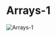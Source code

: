 # Arrays-1
![Arrays-1](https://cdn.discordapp.com/attachments/788115683320791150/990514498899148810/unknown.png)
